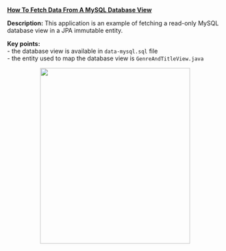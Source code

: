 **[How To Fetch Data From A MySQL Database View](https://github.com/AnghelLeonard/Hibernate-SpringBoot/tree/master/HibernateSpringBootDatabaseView)**

**Description:** This application is an example of fetching a read-only MySQL database view in a JPA immutable entity.

**Key points:**\
     - the database view is available in `data-mysql.sql` file\
     - the entity used to map the database view is `GenreAndTitleView.java`
     
<a href="https://leanpub.com/java-persistence-performance-illustrated-guide"><p align="center"><img src="https://github.com/AnghelLeonard/Hibernate-SpringBoot/blob/master/Java%20Persistence%20Performance%20Illustrated%20Guide.jpg" height="410" width="350"/></p></a>
